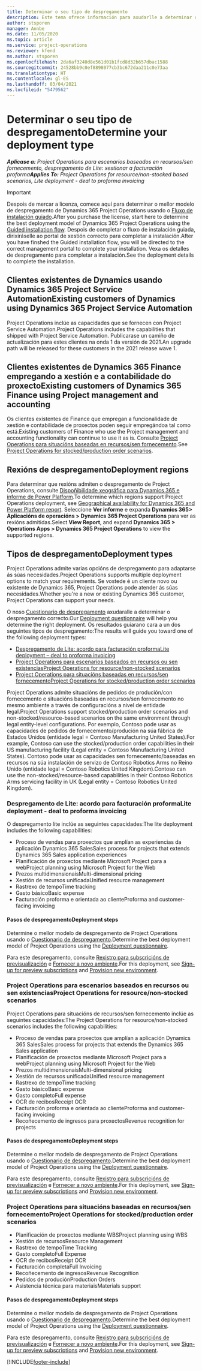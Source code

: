 ```yaml
---
title: Determinar o seu tipo de despregamento
description: Este tema ofrece información para axudarlle a determinar o tipo de despregamento correcto das operacións do proxecto para a súa empresa.
author: stsporen
manager: Annbe
ms.date: 11/05/2020
ms.topic: article
ms.service: project-operations
ms.reviewer: kfend
ms.author: stsporen
ms.openlocfilehash: 2da6af3240d8e561d01b1fcd8d32b657dbac1588
ms.sourcegitcommit: 24528bb9c0ef8898077cb3bc672daa211c0e73aa
ms.translationtype: HT
ms.contentlocale: gl-ES
ms.lasthandoff: 03/04/2021
ms.locfileid: "5479562"
---
```

# <a name="determine-your-deployment-type"></a><span data-ttu-id="38d1b-103">Determinar o seu tipo de despregamento</span><span class="sxs-lookup"><span data-stu-id="38d1b-103">Determine your deployment type</span></span>

<span data-ttu-id="38d1b-104">_**Aplícase a:** Project Operations para escenarios baseados en recursos/sen fornecemento, despregamento de Lite: xestionar a facturación proforma_</span><span class="sxs-lookup"><span data-stu-id="38d1b-104">_**Applies To:** Project Operations for resource/non-stocked based scenarios, Lite deployment - deal to proforma invoicing_</span></span>

> [!IMPORTANT]
> <span data-ttu-id="38d1b-105">Despois de mercar a licenza, comece aquí para determinar o mellor modelo de despregamento de Dynamics 365 Project Operations usando o [Fluxo de instalación guiado](https://aka.ms/provisionprojectoperations).</span><span class="sxs-lookup"><span data-stu-id="38d1b-105">After you purchase the license, start here to determine the best deployment model of Dynamics 365 Project Operations using the [Guided installation flow](https://aka.ms/provisionprojectoperations).</span></span>
> <span data-ttu-id="38d1b-106">Despois de completar o fluxo de instalación guiada, dirixiráselle ao portal de xestión correcto para completar a instalación.</span><span class="sxs-lookup"><span data-stu-id="38d1b-106">After you have finshed the Guided installation flow, you will be directed to the correct management portal to complete your installation.</span></span> <span data-ttu-id="38d1b-107">Vexa os detalles de despregamento para completar a instalación.</span><span class="sxs-lookup"><span data-stu-id="38d1b-107">See the deployment details to complete the installation.</span></span>


## <a name="existing-customers-of-dynamics-using-dynamics-365-project-service-automation"></a><span data-ttu-id="38d1b-108">Clientes existentes de Dynamics usando Dynamics 365 Project Service Automation</span><span class="sxs-lookup"><span data-stu-id="38d1b-108">Existing customers of Dynamics using Dynamics 365 Project Service Automation</span></span>
<span data-ttu-id="38d1b-109">Project Operations inclúe as capacidades que se fornecen con Project Service Automation.</span><span class="sxs-lookup"><span data-stu-id="38d1b-109">Project Operations includes the capabilities that shipped with Project Service Automation.</span></span> <span data-ttu-id="38d1b-110">Publicarase un camiño de actualización para estes clientes na onda 1 da versión de 2021.</span><span class="sxs-lookup"><span data-stu-id="38d1b-110">An upgrade path will be released for these customers in the 2021 release wave 1.</span></span>

## <a name="existing-customers-of-dynamics-365-finance-using-project-management-and-accounting"></a><span data-ttu-id="38d1b-111">Clientes existentes de Dynamics 365 Finance empregando a xestión e a contabilidade do proxecto</span><span class="sxs-lookup"><span data-stu-id="38d1b-111">Existing customers of Dynamics 365 Finance using Project management and accounting</span></span> 

<span data-ttu-id="38d1b-112">Os clientes existentes de Finance que empregan a funcionalidade de xestión e contabilidade de proxectos poden seguir empregándoa tal como está.</span><span class="sxs-lookup"><span data-stu-id="38d1b-112">Existing customers of Finance who use the Project management and accounting functionality can continue to use it as is.</span></span> <span data-ttu-id="38d1b-113">Consulte [Project Operations para situacións baseadas en recursos/sen fornecemento](#pma).</span><span class="sxs-lookup"><span data-stu-id="38d1b-113">See [Project Operations for stocked/production order scenarios](#pma).</span></span>


## <a name="deployment-regions"></a><span data-ttu-id="38d1b-114">Rexións de despregamento</span><span class="sxs-lookup"><span data-stu-id="38d1b-114">Deployment regions</span></span>
<span data-ttu-id="38d1b-115">Para determinar que rexións admiten o despregamento de Project Operations, consulte [Dispoñibilidade xeográfica para Dynamics 365 e informe de Power Platform](https://dynamics.microsoft.com/en-us/geographic-availability/).</span><span class="sxs-lookup"><span data-stu-id="38d1b-115">To determine which regions support Project Operations deployment, see [Geographical availability for Dynamics 365 and Power Platform report](https://dynamics.microsoft.com/en-us/geographic-availability/).</span></span> <span data-ttu-id="38d1b-116">Seleccione **Ver informe** e expanda **Dynamics 365> Aplicacións de operacións > Dynamics 365 Project Operations** para ver as rexións admitidas.</span><span class="sxs-lookup"><span data-stu-id="38d1b-116">Select **View Report**, and expand **Dynamics 365 > Operations Apps > Dynamics 365 Project Operations** to view the supported regions.</span></span>

## <a name="deployment-types"></a><span data-ttu-id="38d1b-117">Tipos de despregamento</span><span class="sxs-lookup"><span data-stu-id="38d1b-117">Deployment types</span></span>
<span data-ttu-id="38d1b-118">Project Operations admite varias opcións de despregamento para adaptarse ás súas necesidades.</span><span class="sxs-lookup"><span data-stu-id="38d1b-118">Project Operations supports multiple deployment options to match your requirements.</span></span> <span data-ttu-id="38d1b-119">Se vostede é un cliente novo ou existente de Dynamics 365, Project Operations pode atender ás súas necesidades.</span><span class="sxs-lookup"><span data-stu-id="38d1b-119">Whether you're a new or existing Dynamics 365 customer, Project Operations can support your needs.</span></span>

<span data-ttu-id="38d1b-120">O noso [Cuestionario de despregamento](https://aka.ms/provisionprojectoperations) axudaralle a determinar o despregamento correcto.</span><span class="sxs-lookup"><span data-stu-id="38d1b-120">Our [Deployment questionnaire](https://aka.ms/provisionprojectoperations) will help you determine the right deployment.</span></span> <span data-ttu-id="38d1b-121">Os resultados guiarano cara a un dos seguintes tipos de despregamento:</span><span class="sxs-lookup"><span data-stu-id="38d1b-121">The results will guide you toward one of the following deployment types:</span></span>

- [<span data-ttu-id="38d1b-122">Despregamento de Lite: acordo para facturación proforma</span><span class="sxs-lookup"><span data-stu-id="38d1b-122">Lite deployment – deal to proforma invoicing</span></span>](#lite)
- [<span data-ttu-id="38d1b-123">Project Operations para escenarios baseados en recursos ou sen existencias</span><span class="sxs-lookup"><span data-stu-id="38d1b-123">Project Operations for resource/non-stocked scenarios</span></span>](#integrated)
- [<span data-ttu-id="38d1b-124">Project Operations para situacións baseadas en recursos/sen fornecemento</span><span class="sxs-lookup"><span data-stu-id="38d1b-124">Project Operations for stocked/production order scenarios</span></span>](#pma)

<span data-ttu-id="38d1b-125">Project Operations admite situacións de pedidos de produción/con fornecemento e situacións baseadas en recursos/sen fornecemento no mesmo ambiente a través de configuracións a nivel de entidade legal.</span><span class="sxs-lookup"><span data-stu-id="38d1b-125">Project Operations support stocked/production order scenarios and non-stocked/resource-based scenarios on the same environment through legal entity-level configurations.</span></span> <span data-ttu-id="38d1b-126">Por exemplo, Contoso pode usar as capacidades de pedidos de fornecemento/produción na súa fábrica de Estados Unidos (entidade legal = Contoso Manufacturing United States).</span><span class="sxs-lookup"><span data-stu-id="38d1b-126">For example, Contoso can use the stocked/production order capabilities in their US manufacturing facility (Legal entity = Contoso Manufacturing United States).</span></span> <span data-ttu-id="38d1b-127">Contoso pode usar as capacidades sen fornecemento/baseadas en recursos na súa instalación de servizo de Contoso Robotics Arms no Reino Unido (entidade legal = Contoso Robotics United Kingdom).</span><span class="sxs-lookup"><span data-stu-id="38d1b-127">Contoso can use the non-stocked/resource-based capabilities in their Contoso Robotics Arms servicing facility in UK (Legal entity = Contoso Robotics United Kingdom).</span></span>

### <a name="lite-deployment---deal-to-proforma-invoicing"></a><a  name="lite"></a><span data-ttu-id="38d1b-128">Despregamento de Lite: acordo para facturación proforma</span><span class="sxs-lookup"><span data-stu-id="38d1b-128">Lite deployment - deal to proforma invoicing</span></span>

<span data-ttu-id="38d1b-129">O despregamento lite inclúe as seguintes capacidades:</span><span class="sxs-lookup"><span data-stu-id="38d1b-129">The lite deployment includes the following capabilities:</span></span>

- <span data-ttu-id="38d1b-130">Proceso de vendas para proxectos que amplían as experiencias da aplicación Dynamics 365 Sales</span><span class="sxs-lookup"><span data-stu-id="38d1b-130">Sales process for projects that extends Dynamics 365 Sales application experiences</span></span>
- <span data-ttu-id="38d1b-131">Planificación de proxectos mediante Microsoft Project para a web</span><span class="sxs-lookup"><span data-stu-id="38d1b-131">Project planning using Microsoft Project for the Web</span></span>
- <span data-ttu-id="38d1b-132">Prezos multidimensionais</span><span class="sxs-lookup"><span data-stu-id="38d1b-132">Multi-dimensional pricing</span></span>
- <span data-ttu-id="38d1b-133">Xestión de recursos unificada</span><span class="sxs-lookup"><span data-stu-id="38d1b-133">Unified resource management</span></span>
- <span data-ttu-id="38d1b-134">Rastrexo de tempo</span><span class="sxs-lookup"><span data-stu-id="38d1b-134">Time tracking</span></span>
- <span data-ttu-id="38d1b-135">Gasto básico</span><span class="sxs-lookup"><span data-stu-id="38d1b-135">Basic expense</span></span>
- <span data-ttu-id="38d1b-136">Facturación proforma e orientada ao cliente</span><span class="sxs-lookup"><span data-stu-id="38d1b-136">Proforma and customer-facing invoicing</span></span> 

#### <a name="deployment-steps"></a><span data-ttu-id="38d1b-137">Pasos de despregamento</span><span class="sxs-lookup"><span data-stu-id="38d1b-137">Deployment steps</span></span>
<span data-ttu-id="38d1b-138">Determine o mellor modelo de despregamento de Project Operations usando o [Cuestionario de despregamento](https://aka.ms/provisionprojectoperations).</span><span class="sxs-lookup"><span data-stu-id="38d1b-138">Determine the best deployment model of Project Operations using the [Deployment questionnaire](https://aka.ms/provisionprojectoperations).</span></span>

<span data-ttu-id="38d1b-139">Para este despregamento, consulte [Rexistro para subscricións de previsualización](lite-preview-subscription-sign-up.md) e [Fornecer a novo ambiente](lite-deployment.md).</span><span class="sxs-lookup"><span data-stu-id="38d1b-139">For this deployment, see [Sign-up for preview subscriptions](lite-preview-subscription-sign-up.md) and [Provision new environment](lite-deployment.md).</span></span> 


### <a name="project-operations-for-resourcenon-stocked-scenarios"></a><a name="integrated"></a><span data-ttu-id="38d1b-140">Project Operations para escenarios baseados en recursos ou sen existencias</span><span class="sxs-lookup"><span data-stu-id="38d1b-140">Project Operations for resource/non-stocked scenarios</span></span>
<span data-ttu-id="38d1b-141">Project Operations para situacións de recursos/sen fornecemento inclúe as seguintes capacidades:</span><span class="sxs-lookup"><span data-stu-id="38d1b-141">The Project Operations for resource/non-stocked scenarios includes the following capabilities:</span></span>
 
- <span data-ttu-id="38d1b-142">Proceso de vendas para proxectos que amplían a aplicación Dynamics 365 Sales</span><span class="sxs-lookup"><span data-stu-id="38d1b-142">Sales process for projects that extends the Dynamics 365 Sales application</span></span>
- <span data-ttu-id="38d1b-143">Planificación de proxectos mediante Microsoft Project para a web</span><span class="sxs-lookup"><span data-stu-id="38d1b-143">Project planning using Microsoft Project for the Web</span></span>
- <span data-ttu-id="38d1b-144">Prezos multidimensionais</span><span class="sxs-lookup"><span data-stu-id="38d1b-144">Multi-dimensional pricing</span></span>
- <span data-ttu-id="38d1b-145">Xestión de recursos unificada</span><span class="sxs-lookup"><span data-stu-id="38d1b-145">Unified resource management</span></span>
- <span data-ttu-id="38d1b-146">Rastrexo de tempo</span><span class="sxs-lookup"><span data-stu-id="38d1b-146">Time tracking</span></span>
- <span data-ttu-id="38d1b-147">Gasto básico</span><span class="sxs-lookup"><span data-stu-id="38d1b-147">Basic expense</span></span>
- <span data-ttu-id="38d1b-148">Gasto completo</span><span class="sxs-lookup"><span data-stu-id="38d1b-148">Full expense</span></span>
- <span data-ttu-id="38d1b-149">OCR de recibos</span><span class="sxs-lookup"><span data-stu-id="38d1b-149">Receipt OCR</span></span>
- <span data-ttu-id="38d1b-150">Facturación proforma e orientada ao cliente</span><span class="sxs-lookup"><span data-stu-id="38d1b-150">Proforma and customer-facing invoicing</span></span> 
- <span data-ttu-id="38d1b-151">Recoñecemento de ingresos para proxectos</span><span class="sxs-lookup"><span data-stu-id="38d1b-151">Revenue recognition for projects</span></span>

#### <a name="deployment-steps"></a><span data-ttu-id="38d1b-152">Pasos de despregamento</span><span class="sxs-lookup"><span data-stu-id="38d1b-152">Deployment steps</span></span>
<span data-ttu-id="38d1b-153">Determine o mellor modelo de despregamento de Project Operations usando o [Cuestionario de despregamento](https://aka.ms/provisionprojectoperations).</span><span class="sxs-lookup"><span data-stu-id="38d1b-153">Determine the best deployment model of Project Operations using the [Deployment questionnaire](https://aka.ms/provisionprojectoperations).</span></span>

<span data-ttu-id="38d1b-154">Para este despregamento, consulte [Rexistro para subscricións de previsualización](resource-sign-up-preview-subscription.md) e [Fornecer a novo ambiente](resource-provision-new-environment.md).</span><span class="sxs-lookup"><span data-stu-id="38d1b-154">For this deployment, see [Sign-up for preview subscriptions](resource-sign-up-preview-subscription.md) and [Provision new environment](resource-provision-new-environment.md).</span></span> 


### <a name="project-operations-for-stockedproduction-order-scenarios"></a><a name="pma"></a><span data-ttu-id="38d1b-155">Project Operations para situacións baseadas en recursos/sen fornecemento</span><span class="sxs-lookup"><span data-stu-id="38d1b-155">Project Operations for stocked/production order scenarios</span></span>

- <span data-ttu-id="38d1b-156">Planificación de proxectos mediante WBS</span><span class="sxs-lookup"><span data-stu-id="38d1b-156">Project planning using WBS</span></span>
- <span data-ttu-id="38d1b-157">Xestión de recursos</span><span class="sxs-lookup"><span data-stu-id="38d1b-157">Resource Management</span></span>
- <span data-ttu-id="38d1b-158">Rastrexo de tempo</span><span class="sxs-lookup"><span data-stu-id="38d1b-158">Time Tracking</span></span>
- <span data-ttu-id="38d1b-159">Gasto completo</span><span class="sxs-lookup"><span data-stu-id="38d1b-159">Full Expense</span></span>
- <span data-ttu-id="38d1b-160">OCR de recibos</span><span class="sxs-lookup"><span data-stu-id="38d1b-160">Receipt OCR</span></span>
- <span data-ttu-id="38d1b-161">Facturación completa</span><span class="sxs-lookup"><span data-stu-id="38d1b-161">Full Invoicing</span></span>
- <span data-ttu-id="38d1b-162">Recoñecemento de ingresos</span><span class="sxs-lookup"><span data-stu-id="38d1b-162">Revenue Recognition</span></span>
- <span data-ttu-id="38d1b-163">Pedidos de produción</span><span class="sxs-lookup"><span data-stu-id="38d1b-163">Production Orders</span></span>
- <span data-ttu-id="38d1b-164">Asistencia técnica para materiais</span><span class="sxs-lookup"><span data-stu-id="38d1b-164">Materials support</span></span>

#### <a name="deployment-steps"></a><span data-ttu-id="38d1b-165">Pasos de despregamento</span><span class="sxs-lookup"><span data-stu-id="38d1b-165">Deployment steps</span></span>
<span data-ttu-id="38d1b-166">Determine o mellor modelo de despregamento de Project Operations usando o [Cuestionario de despregamento](https://aka.ms/provisionprojectoperations).</span><span class="sxs-lookup"><span data-stu-id="38d1b-166">Determine the best deployment model of Project Operations using the [Deployment questionnaire](https://aka.ms/provisionprojectoperations).</span></span>

<span data-ttu-id="38d1b-167">Para este despregamento, consulte [Rexistro para subscricións de previsualización](https://docs.microsoft.com/dynamics365/fin-ops-core/dev-itpro/dev-tools/sign-up-preview-subscription?toc=/dynamics365/finance/toc.json) e [Fornecer a novo ambiente](https://docs.microsoft.com/dynamics365/fin-ops-core/dev-itpro/deployment/deploy-demo-environment?toc=/dynamics365/finance/toc.json).</span><span class="sxs-lookup"><span data-stu-id="38d1b-167">For this deployment, see [Sign-up for preview subscriptions](https://docs.microsoft.com/dynamics365/fin-ops-core/dev-itpro/dev-tools/sign-up-preview-subscription?toc=/dynamics365/finance/toc.json) and [Provision new environment](https://docs.microsoft.com/dynamics365/fin-ops-core/dev-itpro/deployment/deploy-demo-environment?toc=/dynamics365/finance/toc.json).</span></span> 



[!INCLUDE[footer-include](../includes/footer-banner.md)]
